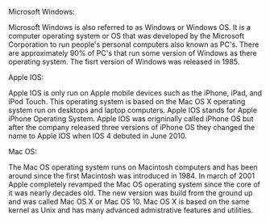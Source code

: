 Microsoft Windows:

Microsoft Windows is also referred to as Windows or Windows OS. It is a computer operating system or OS that was developed by the Microsoft Corporation to run people's personal computers also known as PC's. There are approximately 90% of PC's that run some version of Windows as there operating system. The fisrt version of Windows was released in 1985.

Apple IOS:

Apple IOS is only run on Apple mobile devices such as the iPhone, iPad, and iPod Touch. This operating system is based on the Mac OS X operating system run on desktops and laptop computers. Apple IOS stands for Apple iPhone Operating System. Apple IOS was origninally called iPhone OS but after the company released three versions of iPhone OS they changed the name to Apple IOS when IOS 4 debuted in June 2010.

Mac OS:

The Mac OS operating system runs on Macintosh computers and has been around since the first Macintosh was introduced in 1984. In march of 2001 Apple completely revamped the Mac OS operating system since the core of it was nearly decades old. The new version was build from the ground up and was called Mac OS X or Mac OS 10. Mac OS X is based on the same kernel as Unix and has many advanced admistrative features and utilities. 
